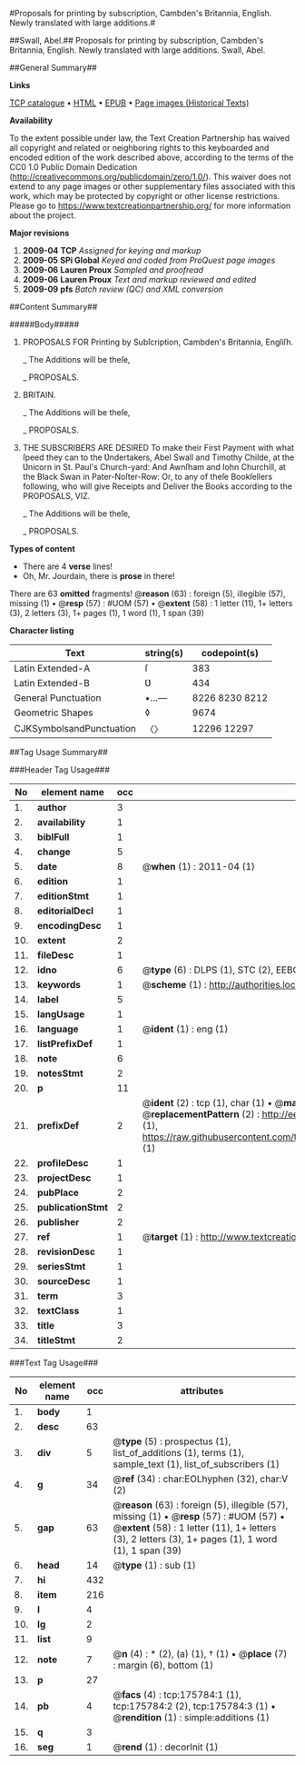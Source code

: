#Proposals for printing by subscription, Cambden's Britannia, English. Newly translated with large additions.#

##Swall, Abel.##
Proposals for printing by subscription, Cambden's Britannia, English. Newly translated with large additions.
Swall, Abel.

##General Summary##

**Links**

[TCP catalogue](http://www.ota.ox.ac.uk/tcp/)  • 
[HTML](http://tei.it.ox.ac.uk/tcp/Texts-HTML/free/B02/B02138.html)  • 
[EPUB](http://tei.it.ox.ac.uk/tcp/Texts-EPUB/free/B02/B02138.epub) • 
[Page images (Historical Texts)](https://historicaltexts.jisc.ac.uk/eebo-52614549e)

**Availability**

To the extent possible under law, the Text Creation Partnership has waived all copyright and related or neighboring rights to this keyboarded and encoded edition of the work described above, according to the terms of the CC0 1.0 Public Domain Dedication (http://creativecommons.org/publicdomain/zero/1.0/). This waiver does not extend to any page images or other supplementary files associated with this work, which may be protected by copyright or other license restrictions. Please go to https://www.textcreationpartnership.org/ for more information about the project.

**Major revisions**

1. __2009-04__ __TCP__ *Assigned for keying and markup*
1. __2009-05__ __SPi Global__ *Keyed and coded from ProQuest page images*
1. __2009-06__ __Lauren Proux__ *Sampled and proofread*
1. __2009-06__ __Lauren Proux__ *Text and markup reviewed and edited*
1. __2009-09__ __pfs__ *Batch review (QC) and XML conversion*

##Content Summary##

#####Body#####

1. PROPOSALS FOR Printing by Subſcription, Cambden's Britannia, Engliſh.

    _ The Additions will be theſe,

    _ PROPOSALS.

1. BRITAIN.

    _ The Additions will be theſe,

    _ PROPOSALS.

1. THE SUBSCRIBERS ARE DESIRED To make their First Payment with what ſpeed they can to the Ʋndertakers, Abel Swall and Timothy Childe, at the Ʋnicorn in St. Paul's Church-yard: And Awnſham and Iohn Churchill, at the Black Swan in Pater-Noſter-Row: Or, to any of theſe Bookſellers following, who will give Receipts and Deliver the Books according to the PROPOSALS, VIZ.

    _ The Additions will be theſe,

    _ PROPOSALS.

**Types of content**

  * There are 4 **verse** lines!
  * Oh, Mr. Jourdain, there is **prose** in there!

There are 63 **omitted** fragments! 
 @__reason__ (63) : foreign (5), illegible (57), missing (1)  •  @__resp__ (57) : #UOM (57)  •  @__extent__ (58) : 1 letter (11), 1+ letters (3), 2 letters (3), 1+ pages (1), 1 word (1), 1 span (39)

**Character listing**


|Text|string(s)|codepoint(s)|
|---|---|---|
|Latin Extended-A|ſ|383|
|Latin Extended-B|Ʋ|434|
|General Punctuation|•…—|8226 8230 8212|
|Geometric Shapes|◊|9674|
|CJKSymbolsandPunctuation|〈〉|12296 12297|

##Tag Usage Summary##

###Header Tag Usage###

|No|element name|occ|attributes|
|---|---|---|---|
|1.|__author__|3||
|2.|__availability__|1||
|3.|__biblFull__|1||
|4.|__change__|5||
|5.|__date__|8| @__when__ (1) : 2011-04 (1)|
|6.|__edition__|1||
|7.|__editionStmt__|1||
|8.|__editorialDecl__|1||
|9.|__encodingDesc__|1||
|10.|__extent__|2||
|11.|__fileDesc__|1||
|12.|__idno__|6| @__type__ (6) : DLPS (1), STC (2), EEBO-CITATION (1), OCLC (1), VID (1)|
|13.|__keywords__|1| @__scheme__ (1) : http://authorities.loc.gov/ (1)|
|14.|__label__|5||
|15.|__langUsage__|1||
|16.|__language__|1| @__ident__ (1) : eng (1)|
|17.|__listPrefixDef__|1||
|18.|__note__|6||
|19.|__notesStmt__|2||
|20.|__p__|11||
|21.|__prefixDef__|2| @__ident__ (2) : tcp (1), char (1)  •  @__matchPattern__ (2) : ([0-9\-]+):([0-9IVX]+) (1), (.+) (1)  •  @__replacementPattern__ (2) : http://eebo.chadwyck.com/downloadtiff?vid=$1&page=$2 (1), https://raw.githubusercontent.com/textcreationpartnership/Texts/master/tcpchars.xml#$1 (1)|
|22.|__profileDesc__|1||
|23.|__projectDesc__|1||
|24.|__pubPlace__|2||
|25.|__publicationStmt__|2||
|26.|__publisher__|2||
|27.|__ref__|1| @__target__ (1) : http://www.textcreationpartnership.org/docs/. (1)|
|28.|__revisionDesc__|1||
|29.|__seriesStmt__|1||
|30.|__sourceDesc__|1||
|31.|__term__|3||
|32.|__textClass__|1||
|33.|__title__|3||
|34.|__titleStmt__|2||


###Text Tag Usage###

|No|element name|occ|attributes|
|---|---|---|---|
|1.|__body__|1||
|2.|__desc__|63||
|3.|__div__|5| @__type__ (5) : prospectus (1), list_of_additions (1), terms (1), sample_text (1), list_of_subscribers (1)|
|4.|__g__|34| @__ref__ (34) : char:EOLhyphen (32), char:V (2)|
|5.|__gap__|63| @__reason__ (63) : foreign (5), illegible (57), missing (1)  •  @__resp__ (57) : #UOM (57)  •  @__extent__ (58) : 1 letter (11), 1+ letters (3), 2 letters (3), 1+ pages (1), 1 word (1), 1 span (39)|
|6.|__head__|14| @__type__ (1) : sub (1)|
|7.|__hi__|432||
|8.|__item__|216||
|9.|__l__|4||
|10.|__lg__|2||
|11.|__list__|9||
|12.|__note__|7| @__n__ (4) : * (2), (a) (1), † (1)  •  @__place__ (7) : margin (6), bottom (1)|
|13.|__p__|27||
|14.|__pb__|4| @__facs__ (4) : tcp:175784:1 (1), tcp:175784:2 (2), tcp:175784:3 (1)  •  @__rendition__ (1) : simple:additions (1)|
|15.|__q__|3||
|16.|__seg__|1| @__rend__ (1) : decorInit (1)|

